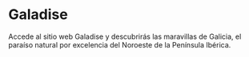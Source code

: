 # Galadise
Accede al sitio web Galadise y descubrirás las maravillas de Galicia, el paraíso natural por excelencia del Noroeste de la Península Ibérica.
